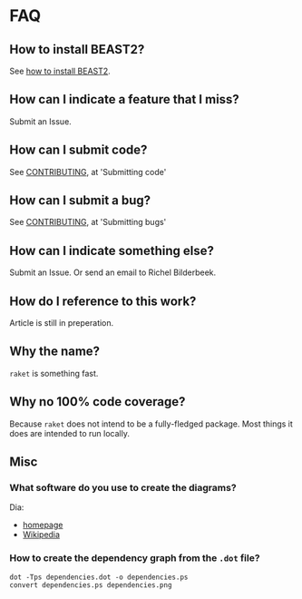 # FAQ

## How to install BEAST2?

See [how to install BEAST2](https://github.com/ropensci/beastier/blob/master/install_beast2.md).

## How can I indicate a feature that I miss?

Submit an Issue.

## How can I submit code?

See [CONTRIBUTING](../CONTRIBUTING.md), at 'Submitting code'

## How can I submit a bug?

See [CONTRIBUTING](../CONTRIBUTING.md), at 'Submitting bugs' 

## How can I indicate something else?

Submit an Issue. Or send an email to Richel Bilderbeek.

## How do I reference to this work?

Article is still in preperation.

## Why the name?

`raket` is something fast.

## Why no 100% code coverage?

Because `raket` does not intend to be a fully-fledged
package. Most things it does are intended to run locally.

## Misc


### What software do you use to create the diagrams?

Dia:

 * [homepage](https://wiki.gnome.org/Apps/Dia/)
 * [Wikipedia](https://en.wikipedia.org/wiki/Dia_(software))

### How to create the dependency graph from the `.dot` file?

```
dot -Tps dependencies.dot -o dependencies.ps
convert dependencies.ps dependencies.png
```
